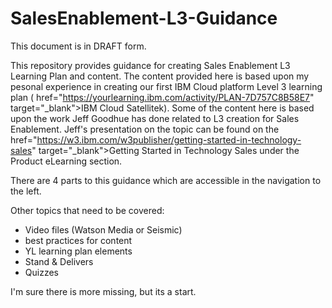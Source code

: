 # SalesEnablement-L3-Guidance
This document is in DRAFT form.

This repository provides guidance for creating Sales Enablement L3 Learning Plan and content. The content provided here is based upon my pesonal experience in creating our first IBM Cloud platform Level 3 learning plan (<a> href="https://yourlearning.ibm.com/activity/PLAN-7D757C8B58E7" target="_blank">IBM Cloud Satellitek</a>).
Some of the content here is based upon the work Jeff Goodhue has done related to L3 creation for Sales Enablement.  Jeff's presentation on the topic can be found on the <a> href="https://w3.ibm.com/w3publisher/getting-started-in-technology-sales" target="_blank">Getting Started in Technology Sales</a> under the Product eLearning section.

There are 4 parts to this guidance which are accessible in the navigation to the left.

Other topics that need to be covered:

- Video files (Watson Media or Seismic)
- best practices for content
- YL learning plan elements
- Stand & Delivers
- Quizzes

I'm sure there is more missing, but its a start.
